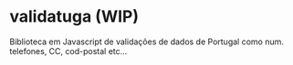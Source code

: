 # validatuga (WIP)
Biblioteca em Javascript de validações de dados de Portugal como num. telefones, CC, cod-postal etc...

